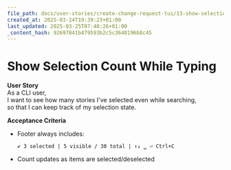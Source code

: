 ```yaml
---
file_path: docs/user-stories/create-change-request-tui/13-show-selection-count-while-typing.md
created_at: 2025-03-24T19:39:23+01:00
last_updated: 2025-03-25T07:48:26+01:00
_content_hash: 92697041b479593b2c5c3648196b8c45
---
```


# Show Selection Count While Typing

**User Story**  
As a CLI user,  
I want to see how many stories I've selected even while searching,  
so that I can keep track of my selection state.

**Acceptance Criteria**
- Footer always includes:
	```
	✔ 3 selected | 5 visible / 30 total | ↑↓ ␣ ⏎ Ctrl+C
	```
- Count updates as items are selected/deselected